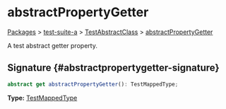 # abstractPropertyGetter

[Packages](/) &gt; [test-suite-a](/test-suite-a/) &gt; [TestAbstractClass](/test-suite-a/testabstractclass-class/) &gt; [abstractPropertyGetter](/test-suite-a/testabstractclass-class/abstractpropertygetter-property)

A test abstract getter property.

## Signature {#abstractpropertygetter-signature}

```typescript
abstract get abstractPropertyGetter(): TestMappedType;
```

**Type:** [TestMappedType](/test-suite-a/testmappedtype-typealias/)
